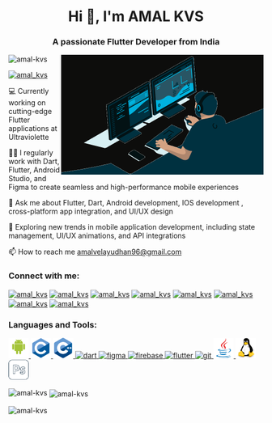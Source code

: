 <h1 align="center">Hi 👋, I'm AMAL KVS</h1> <h3 align="center">A passionate Flutter Developer from India</h3> <img align="right" alt="Coding" width="400" src="https://raw.githubusercontent.com/madhavagarwal3012/madhavagarwal3012/main/Black%20Background.gif"> <p align="left"> <img src="https://komarev.com/ghpvc/?username=amal-kvs&label=Profile%20views&color=0e75b6&style=flat" alt="amal-kvs" /> </p> <p align="left"> <a href="https://twitter.com/amal_kvs" target="blank"><img src="https://img.shields.io/twitter/follow/amal_kvs?logo=twitter&style=for-the-badge" alt="amal_kvs" /></a> </p>
💻 Currently working on cutting-edge Flutter applications at Ultraviolette

👨‍💻 I regularly work with Dart, Flutter, Android Studio, and Figma to create seamless and high-performance mobile experiences

💬 Ask me about Flutter, Dart, Android development, IOS development , cross-platform app integration, and UI/UX design

🚀 Exploring new trends in mobile application development, including state management, UI/UX animations, and API integrations

📫 How to reach me amalvelayudhan96@gmail.com

<h3 align="left">Connect with me:</h3> <p align="left"> <a href="https://twitter.com/amal_kvs" target="blank"><img align="center" src="https://raw.githubusercontent.com/rahuldkjain/github-profile-readme-generator/master/src/images/icons/Social/twitter.svg" alt="amal_kvs" height="30" width="40" /></a> <a href="https://linkedin.com/in/amal_kvs" target="blank"><img align="center" src="https://raw.githubusercontent.com/rahuldkjain/github-profile-readme-generator/master/src/images/icons/Social/linked-in-alt.svg" alt="amal_kvs" height="30" width="40" /></a> <a href="https://stackoverflow.com/users/amal_kvs" target="blank"><img align="center" src="https://raw.githubusercontent.com/rahuldkjain/github-profile-readme-generator/master/src/images/icons/Social/stack-overflow.svg" alt="amal_kvs" height="30" width="40" /></a> <a href="https://fb.com/amal_kvs" target="blank"><img align="center" src="https://raw.githubusercontent.com/rahuldkjain/github-profile-readme-generator/master/src/images/icons/Social/facebook.svg" alt="amal_kvs" height="30" width="40" /></a> <a href="https://instagram.com/amal_kvs" target="blank"><img align="center" src="https://raw.githubusercontent.com/rahuldkjain/github-profile-readme-generator/master/src/images/icons/Social/instagram.svg" alt="amal_kvs" height="30" width="40" /></a> <a href="https://www.youtube.com/c/amal_kvs" target="blank"><img align="center" src="https://raw.githubusercontent.com/rahuldkjain/github-profile-readme-generator/master/src/images/icons/Social/youtube.svg" alt="amal_kvs" height="30" width="40" /></a> <a href="https://www.leetcode.com/amal_kvs" target="blank"><img align="center" src="https://raw.githubusercontent.com/rahuldkjain/github-profile-readme-generator/master/src/images/icons/Social/leet-code.svg" alt="amal_kvs" height="30" width="40" /></a> <a href="https://discord.gg/amal_kvs" target="blank"><img align="center" src="https://raw.githubusercontent.com/rahuldkjain/github-profile-readme-generator/master/src/images/icons/Social/discord.svg" alt="amal_kvs" height="30" width="40" /></a> </p> <h3 align="left">Languages and Tools:</h3> <p align="left"> <a href="https://developer.android.com" target="_blank" rel="noreferrer"> <img src="https://raw.githubusercontent.com/devicons/devicon/master/icons/android/android-original-wordmark.svg" alt="android" width="40" height="40"/> </a> <a href="https://www.cprogramming.com/" target="_blank" rel="noreferrer"> <img src="https://raw.githubusercontent.com/devicons/devicon/master/icons/c/c-original.svg" alt="c" width="40" height="40"/> </a> <a href="https://www.w3schools.com/cpp/" target="_blank" rel="noreferrer"> <img src="https://raw.githubusercontent.com/devicons/devicon/master/icons/cplusplus/cplusplus-original.svg" alt="cplusplus" width="40" height="40"/> </a> <a href="https://dart.dev" target="_blank" rel="noreferrer"> <img src="https://www.vectorlogo.zone/logos/dartlang/dartlang-icon.svg" alt="dart" width="40" height="40"/> </a> <a href="https://www.figma.com/" target="_blank" rel="noreferrer"> <img src="https://www.vectorlogo.zone/logos/figma/figma-icon.svg" alt="figma" width="40" height="40"/> </a> <a href="https://firebase.google.com/" target="_blank" rel="noreferrer"> <img src="https://www.vectorlogo.zone/logos/firebase/firebase-icon.svg" alt="firebase" width="40" height="40"/> </a> <a href="https://flutter.dev" target="_blank" rel="noreferrer"> <img src="https://www.vectorlogo.zone/logos/flutterio/flutterio-icon.svg" alt="flutter" width="40" height="40"/> </a> <a href="https://git-scm.com/" target="_blank" rel="noreferrer"> <img src="https://www.vectorlogo.zone/logos/git-scm/git-scm-icon.svg" alt="git" width="40" height="40"/> </a> <a href="https://www.java.com" target="_blank" rel="noreferrer"> <img src="https://raw.githubusercontent.com/devicons/devicon/master/icons/java/java-original.svg" alt="java" width="40" height="40"/> </a> <a href="https://www.linux.org/" target="_blank" rel="noreferrer"> <img src="https://raw.githubusercontent.com/devicons/devicon/master/icons/linux/linux-original.svg" alt="linux" width="40" height="40"/> </a> <a href="https://www.photoshop.com/en" target="_blank" rel="noreferrer"> <img src="https://raw.githubusercontent.com/devicons/devicon/master/icons/photoshop/photoshop-line.svg" alt="photoshop" width="40" height="40"/> </a> </p> <p><img align="left" src="https://github-readme-stats.vercel.app/api/top-langs?username=amal-kvs&show_icons=true&locale=en&layout=compact" alt="amal-kvs" /></p> <p>&nbsp;<img align="center" src="https://github-readme-stats.vercel.app/api?username=amal-kvs&show_icons=true&locale=en" alt="amal-kvs" /></p> <p><img align="center" src="https://github-readme-streak-stats.herokuapp.com/?user=amal-kvs&" alt="amal-kvs" /></p>
